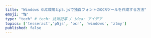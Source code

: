 ```yaml
---
title: "Windows GUI環境とp5.jsで独自フォントのOCRツールを作成する方法"
emoji: "🔠"
type: "tech" # tech: 技術記事 / idea: アイデア
topics: ['tesseract','p5js', 'ocr', 'windows', 'ztmy']
published: false
---
```


# 